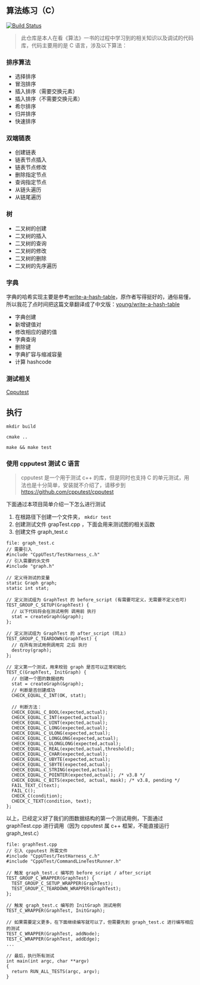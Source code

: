 ## 算法练习（C）

[![Build Status](https://travis-ci.org/yigger/algorithm-exercise.svg?branch=master)](https://travis-ci.org/yigger/algorithm-exercise)

> 此仓库是本人在看《算法》一书的过程中学习到的相关知识以及调试的代码库，代码主要用的是 C 语言，涉及以下算法：

### 排序算法
+ 选择排序
+ 冒泡排序
+ 插入排序（需要交换元素）
+ 插入排序（不需要交换元素）
+ 希尔排序
+ 归并排序
+ 快速排序

### 双端链表
+ 创建链表
+ 链表节点插入
+ 链表节点修改
+ 删除指定节点
+ 查询指定节点
+ 从链头遍历
+ 从链尾遍历

### 树
+ 二叉树的创建
+ 二叉树的插入
+ 二叉树的查询
+ 二叉树的修改
+ 二叉树的删除
+ 二叉树的先序遍历

### 字典
字典的哈希实现主要是参考[write-a-hash-table](jamesroutley/write-a-hash-table)，原作者写得挺好的，通俗易懂，所以我花了点时间把这篇文章翻译成了中文版：[young/write-a-hash-table](https://github.com/yigger/write-a-hash-table/blob/master/.translations/cn/README.md)

+ 字典创建
+ 新增键值对
+ 修改相应的键的值
+ 字典查询
+ 删除键
+ 字典扩容与缩减容量
+ 计算 hashcode

### 测试相关

[Cpputest](#user-content-使用-cpputest-测试-c-语言)

## 执行
```
mkdir build

cmake ..

make && make test
```

### 使用 cpputest 测试 C 语言
> cpputest 是一个用于测试 c++ 的库，但是同时也支持 C 的单元测试，用法也是十分简单，安装就不介绍了，请移步到 https://github.com/cpputest/cpputest

下面通过本项目简单介绍一下怎么进行测试

1. 在根路径下创建一个文件夹， `mkdir test`
2. 创建测试文件 grapTest.cpp ，下面会用来测试图的相关函数
3. 创建文件 graph_test.c 
```
file: graph_test.c
// 需要引入
#include "CppUTest/TestHarness_c.h"
// 引入需要的头文件
#include "graph.h"

// 定义待测试的变量
static Graph graph;
static int stat;

// 定义测试组为 GraphTest 的 before_script (有需要可定义，无需要不定义也可)
TEST_GROUP_C_SETUP(GraphTest) {
  // 以下代码将会在测试用例 调用前 执行
  stat = createGraph(&graph);
};

// 定义测试组为 GraphTest 的 after_script (同上)
TEST_GROUP_C_TEARDOWN(GraphTest) {
  // 在所有测试用例调用完 之后 执行
  destroy(graph);
};

// 定义第一个测试，用来校验 graph 是否可以正常初始化
TEST_C(GraphTest, InitGraph) {
  // 创建一个图的数据结构
  stat = createGraph(&graph);
  // 判断是否创建成功
  CHECK_EQUAL_C_INT(OK, stat);

  // 判断方法：
  CHECK_EQUAL_C_BOOL(expected,actual);
  CHECK_EQUAL_C_INT(expected,actual);
  CHECK_EQUAL_C_UINT(expected,actual);
  CHECK_EQUAL_C_LONG(expected,actual);
  CHECK_EQUAL_C_ULONG(expected,actual);
  CHECK_EQUAL_C_LONGLONG(expected,actual);
  CHECK_EQUAL_C_ULONGLONG(expected,actual);
  CHECK_EQUAL_C_REAL(expected,actual,threshold);
  CHECK_EQUAL_C_CHAR(expected,actual);
  CHECK_EQUAL_C_UBYTE(expected,actual);
  CHECK_EQUAL_C_SBYTE(expected,actual);
  CHECK_EQUAL_C_STRING(expected,actual);
  CHECK_EQUAL_C_POINTER(expected,actual); /* v3.8 */
  CHECK_EQUAL_C_BITS(expected, actual, mask); /* v3.8, pending */
  FAIL_TEXT_C(text);
  FAIL_C();
  CHECK_C(condition);
  CHECK_C_TEXT(condition, text);
};
```

以上，已经定义好了我们的图数据结构的第一个测试用例，下面通过 graphTest.cpp 进行调用（因为 cpputest 属 c++ 框架，不能直接运行 graph_test.c）

```
file: graphTest.cpp
// 引入 cpputest 所需文件
#include "CppUTest/TestHarness_c.h"
#include "CppUTest/CommandLineTestRunner.h"

// 触发 graph_test.c 编写的 before_script / after_script
TEST_GROUP_C_WRAPPER(GraphTest) {
  TEST_GROUP_C_SETUP_WRAPPER(GraphTest);
  TEST_GROUP_C_TEARDOWN_WRAPPER(GraphTest);
};

// 触发 graph_test.c 编写的 InitGraph 测试用例
TEST_C_WRAPPER(GraphTest, InitGraph);

// 如果需要定义更多，在下面继续编写就可以了，但需要先到 graph_test.c 进行编写相应的测试
TEST_C_WRAPPER(GraphTest, addNode);
TEST_C_WRAPPER(GraphTest, addEdge);
...

// 最后，执行所有测试
int main(int argc, char **argv)
{
  return RUN_ALL_TESTS(argc, argv);
}

```
